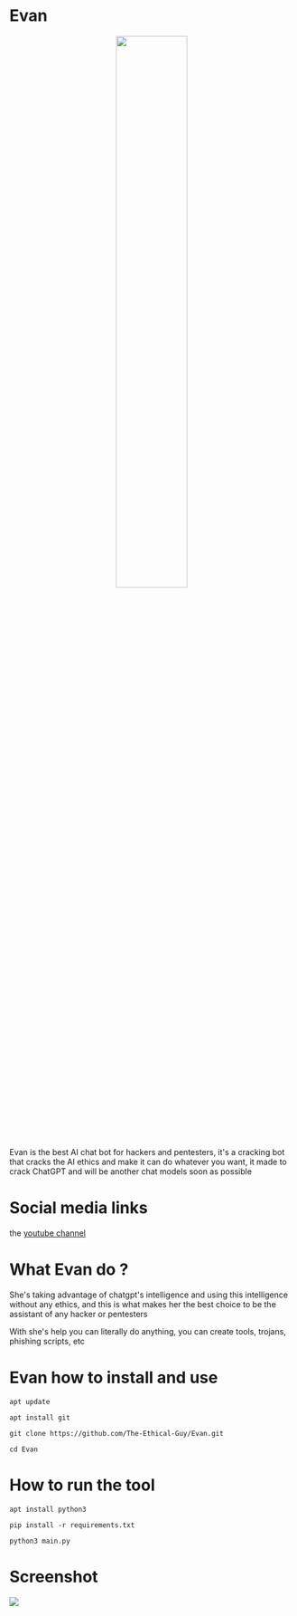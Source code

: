 # Evan
<p align="center">
  <img src="https://files.catbox.moe/pzp793.png" width="50%">
</p>

Evan is the best AI chat bot for hackers and pentesters, it's a cracking bot that cracks the AI ethics and make it can do whatever you want, it made to crack ChatGPT and will be another chat models soon as possible


 
# Social media links
the <a href="https://www.youtube.com/@TheEthicalGuy">youtube channel</a>
 
# What Evan do ?
She's taking advantage of chatgpt's intelligence and using this intelligence without any ethics, and this is what makes her the best choice to be the assistant of any hacker or pentesters

With she's help you can literally do anything, you can create tools, trojans, phishing scripts, etc


# Evan how to install and use

```
apt update
```
```
apt install git
```
```
git clone https://github.com/The-Ethical-Guy/Evan.git
```
```
cd Evan
```

# How to run the tool

```
apt install python3  
```
```
pip install -r requirements.txt
```
```
python3 main.py
```
# Screenshot
![](https://files.catbox.moe/5dsutp.png)


